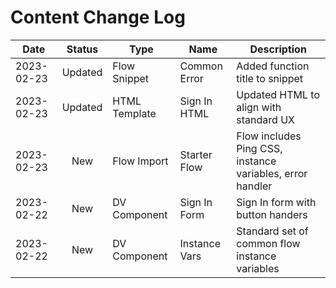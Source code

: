 
# Content Change Log

| Date  | Status | Type | Name | Description  |
|---|:---:|---|---|---|
| 2023-02-23 | Updated | Flow Snippet | Common Error | Added function title to snippet |
| 2023-02-23 | Updated | HTML Template | Sign In HTML | Updated HTML to align with standard UX |
| 2023-02-23 | New | Flow Import  | Starter Flow | Flow includes Ping CSS, instance variables, error handler |
| 2023-02-22 | New | DV Component  | Sign In Form | Sign In form with button handers |
| 2023-02-22 | New | DV Component  | Instance Vars | Standard set of common flow instance variables |